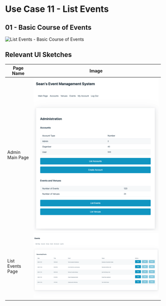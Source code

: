 # Use Case 11 - List Events

## 01 - Basic Course of Events

![List Events - Basic Course of Events](/02-analysis/usecases/images/11-list-events-basic.png)

## Relevant UI Sketches
| Page Name | Image |
|----|------|
| Admin Main Page | ![Admin Main Page](/01-requirements-solution/uisketches/01-main-admin.png) |
| List Events Page | ![List Events Page](/01-requirements-solution/uisketches/14-list-events.png) |
